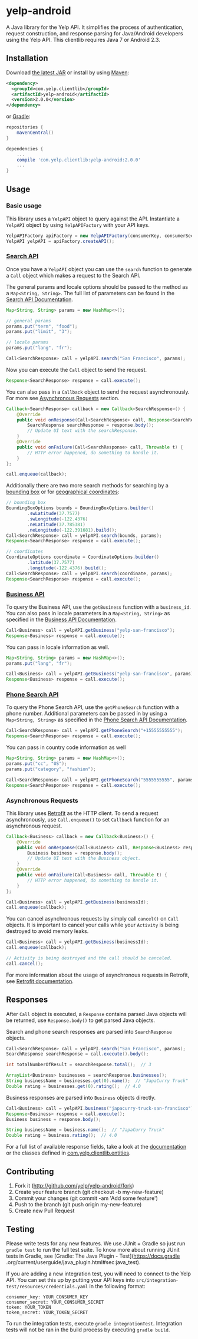 # yelp-android
A Java library for the Yelp API. It simplifies the process of authentication, request construction, and response 
parsing for Java/Android developers using the Yelp API. This clientlib requires Java 7 or Android 2.3.

## Installation

Download [the latest JAR](https://search.maven.org/remote_content?g=com.yelp.clientlib&a=yelp-android&v=LATEST) or install by using [Maven](https://maven.apache.org/):

```xml
<dependency>
  <groupId>com.yelp.clientlib</groupId>
  <artifactId>yelp-android</artifactId>
  <version>2.0.0</version>
</dependency>
```

or [Gradle](http://gradle.org/):

```groovy
repositories {
    mavenCentral()
}

dependencies {
    ...
    compile 'com.yelp.clientlib:yelp-android:2.0.0'
    ...
}
```

## Usage

### Basic usage
This library uses a `YelpAPI` object to query against the API. Instantiate a `YelpAPI` object by using 
`YelpAPIFactory` with your API keys.
```java
YelpAPIFactory apiFactory = new YelpAPIFactory(consumerKey, consumerSecret, token, tokenSecret);
YelpAPI yelpAPI = apiFactory.createAPI();
```

### [Search API](http://www.yelp.com/developers/documentation/v2/search_api)
Once you have a `YelpAPI` object you can use the `search` function to generate a `Call` object which makes a request to 
the Search API.

The general params and locale options should be passed to the method as a `Map<String, String>`. The full list of 
parameters can be found in the [Search API Documentation](https://www.yelp.com/developers/documentation/v2/search_api).
```java
Map<String, String> params = new HashMap<>();

// general params
params.put("term", "food");
params.put("limit", "3");

// locale params
params.put("lang", "fr");

Call<SearchResponse> call = yelpAPI.search("San Francisco", params);
```

Now you can execute the `Call` object to send the request.
```java
Response<SearchResponse> response = call.execute();
```

You can also pass in a `Callback` object to send the request asynchronously. For more see [Asynchronous Requests](#asynchronous-requests) section.
```java
Callback<SearchResponse> callback = new Callback<SearchResponse>() {
    @Override
    public void onResponse(Call<SearchResponse> call, Response<SearchResponse> response) {
        SearchResponse searchResponse = response.body();
        // Update UI text with the searchResponse.
    }
    @Override
    public void onFailure(Call<SearchResponse> call, Throwable t) {
        // HTTP error happened, do something to handle it.
    }
};

call.enqueue(callback);
```

Additionally there are two more search methods for searching by a [bounding box](https://www.yelp.com/developers/documentation/v2/search_api#searchGBB) or for [geographical coordinates](https://www.yelp.com/developers/documentation/v2/search_api#searchGC):
```java
// bounding box
BoundingBoxOptions bounds = BoundingBoxOptions.builder()
        .swLatitude(37.7577)
        .swLongitude(-122.4376)
        .neLatitude(37.785381)
        .neLongitude(-122.391681).build();
Call<SearchResponse> call = yelpAPI.search(bounds, params);
Response<SearchResponse> response = call.execute();

// coordinates
CoordinateOptions coordinate = CoordinateOptions.builder()
        .latitude(37.7577)
        .longitude(-122.4376).build();
Call<SearchResponse> call = yelpAPI.search(coordinate, params);
Response<SearchResponse> response = call.execute();
```

### [Business API](http://www.yelp.com/developers/documentation/v2/business)
To query the Business API, use the `getBusiness` function with a `business_id`. You can also pass in locale parameters 
in a `Map<String, String>` as specified in the [Business API Documentation](http://www.yelp.com/developers/documentation/v2/business).
```java
Call<Business> call = yelpAPI.getBusiness("yelp-san-francisco");
Response<Business> response = call.execute();
```
You can pass in locale information as well.
```java
Map<String, String> params = new HashMap<>();
params.put("lang", "fr");

Call<Business> call = yelpAPI.getBusiness("yelp-san-francisco", params);
Response<Business> response = call.execute();
```

### [Phone Search API](http://www.yelp.com/developers/documentation/v2/phone_search)
To query the Phone Search API, use the `getPhoneSearch` function with a phone number. Additional parameters can be
passed in by using a `Map<String, String>` as specified in the [Phone Search API Documentation](https://www.yelp.com/developers/documentation/v2/phone_search).
```java
Call<SearchResponse> call = yelpAPI.getPhoneSearch("+15555555555");
Response<SearchResponse> response = call.execute();
```
You can pass in country code information as well
```java
Map<String, String> params = new HashMap<>();
params.put("cc", "US");
params.put("category", "fashion");

Call<SearchResponse> call = yelpAPI.getPhoneSearch("5555555555", params);
Response<SearchResponse> response = call.execute();
```

### Asynchronous Requests
This library uses [Retrofit](http://square.github.io/retrofit/) as the HTTP client. To send a request asynchronously,
use `Call.enqueue()` to set `Callback` function for an asynchronous request.
```java
Callback<Business> callback = new Callback<Business>() {
    @Override
    public void onResponse(Call<Business> call, Response<Business> response) {
        Business business = response.body();
        // Update UI text with the Business object.
    }
    @Override
    public void onFailure(Call<Business> call, Throwable t) {
        // HTTP error happened, do something to handle it.
    }
};

Call<Business> call = yelpAPI.getBusiness(businessId);
call.enqueue(callback);
```

You can cancel asynchronous requests by simply call `cancel()` on `Call` objects. It is important to cancel your calls 
while your `Activity` is being destroyed to avoid memory leaks.
```java
Call<Business> call = yelpAPI.getBusiness(businessId);
call.enqueue(callback);

// Activity is being destroyed and the call should be canceled.
call.cancel();
```

For more information about the usage of asynchronous requests in Retrofit, see [Retrofit documentation](http://square.github.io/retrofit/).

## Responses
After `Call` object is executed, a `Response` contains parsed Java objects will be returned, use `Response.body()` to 
get parsed Java objects.

Search and phone search responses are parsed into `SearchResponse` objects.
```java
Call<SearchResponse> call = yelpAPI.search("San Francisco", params);
SearchResponse searchResponse = call.execute().body();

int totalNumberOfResult = searchResponse.total();  // 3

ArrayList<Business> businesses = searchResponse.businesses();
String businessName = businesses.get(0).name();  // "JapaCurry Truck"
Double rating = businesses.get(0).rating();  // 4.0
```

Business responses are parsed into `Business` objects directly.
```java
Call<Business> call = yelpAPI.business("japacurry-truck-san-francisco");
Response<Business> response = call.execute();
Business business = response.body();

String businessName = business.name();  // "JapaCurry Truck"
Double rating = business.rating();  // 4.0
```

For a full list of available response fields, take a look at the [documentation](https://www.yelp.com/developers/documentation/v2/overview) 
or the classes defined in [com.yelp.clientlib.entities](../../tree/master/src/main/java/com/yelp/clientlib/entities).

## Contributing
1. Fork it (http://github.com/yelp/yelp-android/fork)
2. Create your feature branch (git checkout -b my-new-feature)
3. Commit your changes (git commit -am 'Add some feature')
4. Push to the branch (git push origin my-new-feature)
5. Create new Pull Request

## Testing
Please write tests for any new features. We use JUnit + Gradle so just run `gradle test` to run the full test suite. 
To know more about running JUnit tests in Gradle, see [Gradle: The Java Plugin - Test](https://docs.gradle
.org/current/userguide/java_plugin.html#sec:java_test).

If you are adding a new integration test, you will need to connect to the Yelp API. You can set this up by putting 
your API keys into `src/integration-test/resources/credentials.yaml` in the following format:
```
consumer_key: YOUR_CONSUMER_KEY
consumer_secret: YOUR_CONSUMER_SECRET
token: YOUR_TOKEN
token_secret: YOUR_TOKEN_SECRET
```

To run the integration tests, execute `gradle integrationTest`. Integration tests will not be ran in the build process
by executing `gradle build`.
